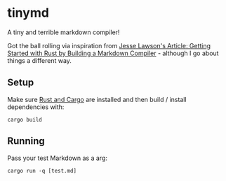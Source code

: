 
# tinymd

A tiny and terrible markdown compiler!

Got the ball rolling via inspiration from [Jesse Lawson's Article: Getting Started with Rust by Building a Markdown Compiler](https://jesselawson.org/rust/getting-started-with-rust-by-building-a-tiny-markdown-compiler/) - although I go about things a different way.

## Setup

Make sure [Rust and Cargo](https://www.rust-lang.org/) are installed and then build / install dependencies with:

```
cargo build
```

## Running

Pass your test Markdown as a arg:

```
cargo run -q [test.md]
```
